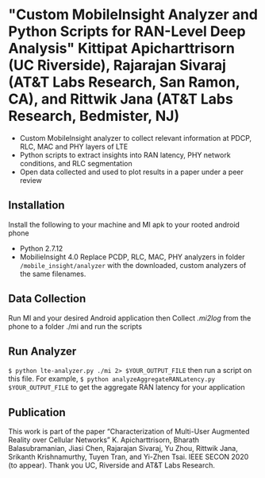 # "Custom MobileInsight Analyzer and Python Scripts for RAN-Level Deep Analysis" Kittipat Apicharttrisorn (UC Riverside), Rajarajan Sivaraj (AT&T Labs Research, San Ramon, CA), and Rittwik Jana (AT&T Labs Research, Bedmister, NJ)
- Custom MobileInsight analyzer to collect relevant information at PDCP, RLC, MAC and PHY layers of LTE
- Python scripts to extract insights into RAN latency, PHY network conditions, and RLC segmentation
- Open data collected and used to plot results in a paper under a peer review

## Installation
Install the following to your machine and MI apk to your rooted android phone
- Python 2.7.12
- MobilieInsight 4.0
Replace PCDP, RLC, MAC, PHY analyzers in folder `/mobile_insight/analyzer` with the downloaded, custom analyzers of the same filenames. 

## Data Collection
Run MI and your desired Android application then
Collect *.mi2log* from the phone to a folder ./mi and run the scripts

## Run Analyzer
`$ python lte-analyzer.py ./mi 2> $YOUR_OUTPUT_FILE`
then run a script on this file. For example,
`$ python analyzeAggregateRANLatency.py $YOUR_OUTPUT_FILE`
to get the aggregate RAN latency for your application

## Publication
This work is part of the paper “Characterization of Multi-User Augmented Reality over Cellular Networks” K. Apicharttrisorn, Bharath Balasubramanian, Jiasi Chen, Rajarajan Sivaraj, Yu Zhou, Rittwik Jana, Srikanth Krishnamurthy, Tuyen Tran, and Yi-Zhen Tsai. IEEE SECON 2020 (to appear). Thank you UC, Riverside and AT&T Labs Research.
